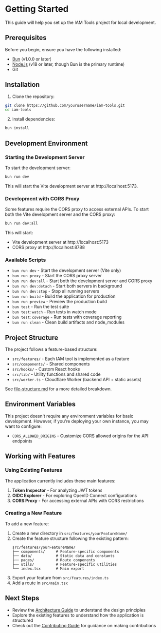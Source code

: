 # Getting Started

This guide will help you set up the IAM Tools project for local development.

## Prerequisites

Before you begin, ensure you have the following installed:

- [Bun](https://bun.sh/) (v1.0.0 or later)
- [Node.js](https://nodejs.org/) (v18 or later, though Bun is the primary runtime)
- Git

## Installation

1. Clone the repository:

```bash
git clone https://github.com/yourusername/iam-tools.git
cd iam-tools
```

2. Install dependencies:

```bash
bun install
```

## Development Environment

### Starting the Development Server

To start the development server:

```bash
bun run dev
```

This will start the Vite development server at http://localhost:5173.

### Development with CORS Proxy

Some features require the CORS proxy to access external APIs. To start both the Vite development server and the CORS proxy:

```bash
bun run dev:all
```

This will start:
- Vite development server at http://localhost:5173
- CORS proxy at http://localhost:8788

### Available Scripts

- `bun run dev` - Start the development server (Vite only)
- `bun run proxy` - Start the CORS proxy server
- `bun run dev:all` - Start both the development server and CORS proxy
- `bun run dev:detach` - Start both servers in background
- `bun run dev:stop` - Stop all running servers
- `bun run build` - Build the application for production
- `bun run preview` - Preview the production build
- `bun test` - Run the test suite
- `bun test:watch` - Run tests in watch mode
- `bun test:coverage` - Run tests with coverage reporting
- `bun run clean` - Clean build artifacts and node_modules

## Project Structure

The project follows a feature-based structure:

- `src/features/` - Each IAM tool is implemented as a feature
- `src/components/` - Shared components
- `src/hooks/` - Custom React hooks
- `src/lib/` - Utility functions and shared code
- `src/worker.ts` - Cloudflare Worker (backend API + static assets)

See [file-structure.md](./file-structure.md) for a more detailed breakdown.

## Environment Variables

This project doesn't require any environment variables for basic development. However, if you're deploying your own instance, you may want to configure:

- `CORS_ALLOWED_ORIGINS` - Customize CORS allowed origins for the API endpoints

## Working with Features

### Using Existing Features

The application currently includes these main features:

1. **Token Inspector** - For analyzing JWT tokens
2. **OIDC Explorer** - For exploring OpenID Connect configurations
3. **CORS Proxy** - For accessing external APIs with CORS restrictions

### Creating a New Feature

To add a new feature:

1. Create a new directory in `src/features/yourFeatureName/`
2. Create the feature structure following the existing pattern:
   ```
   src/features/yourFeatureName/
   ├── components/     # Feature-specific components
   ├── data/           # Static data and constants
   ├── pages/          # Route components
   ├── utils/          # Feature-specific utilities
   └── index.tsx       # Main export
   ```
3. Export your feature from `src/features/index.ts`
4. Add a route in `src/main.tsx`

## Next Steps

- Review the [Architecture Guide](./architecture.md) to understand the design principles
- Explore the existing features to understand how the application is structured
- Check out the [Contributing Guide](./contributing.md) for guidance on making contributions

